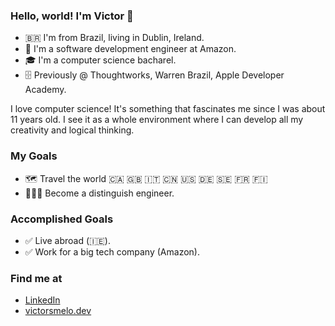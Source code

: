 ### Hello, world! I'm Victor 👋

* 🇧🇷 I'm from Brazil, living in Dublin, Ireland.
* 📱 I'm a software development engineer at Amazon.
* 🎓 I'm a computer science bacharel.
* 🗄 Previously @ Thoughtworks, Warren Brazil, Apple Developer Academy.

I love computer science! It's something that fascinates me since I was about 11 years old. I see it as a whole environment where I can develop all my creativity and logical thinking.

### My Goals
* 🗺 Travel the world 🇨🇦 🇬🇧 🇮🇹 🇨🇳 🇺🇸 🇩🇪 🇸🇪 🇫🇷 🇫🇮 
* 👨🏻‍💻 Become a distinguish engineer.

### Accomplished Goals

* ✅ Live abroad (🇮🇪).
* ✅ Work for a big tech company (Amazon).


### Find me at
* [LinkedIn](https://www.linkedin.com/in/vsmelo/)
* [victorsmelo.dev](http://victor.dev.br)
<!--
**vctrsmelo/vctrsmelo** is a ✨ _special_ ✨ repository because its `README.md` (this file) appears on your GitHub profile.

Here are some ideas to get you started:

- 🔭 I’m currently working on ...
- 🌱 I’m currently learning ...
- 👯 I’m looking to collaborate on ...
- 🤔 I’m looking for help with ...
- 💬 Ask me about ...
- 📫 How to reach me: ...
- 😄 Pronouns: ...
- ⚡ Fun fact: ...
-->
